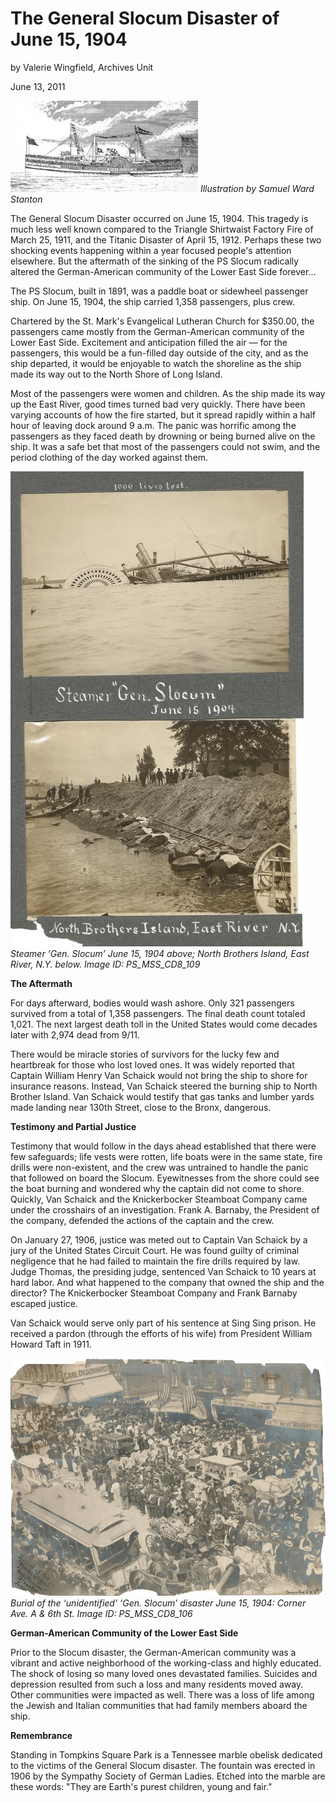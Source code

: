The General Slocum Disaster of June 15, 1904
==

by Valerie Wingfield, Archives Unit

June 13, 2011

![PS General Slocum](../images/PS_General_Slocum.jpg)
*Illustration by Samuel Ward Stanton*

The General Slocum Disaster occurred on June 15, 1904. This tragedy is much less well known compared to the Triangle Shirtwaist Factory Fire of March 25, 1911, and the Titanic Disaster of April 15, 1912. Perhaps these two shocking events happening within a year focused people's attention elsewhere. But the aftermath of the sinking of the PS Slocum radically altered the German-American community of the Lower East Side forever...    

The PS Slocum, built in 1891, was a paddle boat or sidewheel passenger ship. On June 15, 1904, the ship carried 1,358 passengers, plus crew.

Chartered by the St. Mark's Evangelical Lutheran Church for $350.00, the passengers came mostly from the German-American community of the Lower East Side. Excitement and anticipation filled the air — for the passengers, this would be a fun-filled day outside of the city, and as the ship departed, it would be enjoyable to watch the shoreline as the ship made its way out to the North Shore of Long Island.

Most of the passengers were women and children. As the ship made its way up the East River, good times turned bad very quickly. There have been varying accounts of how the fire started, but it spread rapidly within a half hour of leaving dock around 9 a.m. The panic was horrific among the passengers as they faced death by drowning or being burned alive on the ship. It was a safe bet that most of the passengers could not swim, and the period clothing of the day worked against them. 

![The Damage](../images/The_Damage.jpg)
*Steamer ‘Gen. Slocum’ June 15, 1904 above; North Brothers Island, East River, N.Y. below. Image ID: PS_MSS_CD8_109*


**The Aftermath**

For days afterward, bodies would wash ashore. Only 321 passengers survived from a total of 1,358 passengers. The final death count totaled 1,021. The next largest death toll in the United States would come decades later with 2,974 dead from 9/11.

There would be miracle stories of survivors for the lucky few and heartbreak for those who lost loved ones. It was widely reported that Captain William Henry Van Schaick would not bring the ship to shore for insurance reasons. Instead, Van Schaick steered the burning ship to North Brother Island. Van Schaick would testify that gas tanks and lumber yards made landing near 130th Street, close to the Bronx, dangerous.

**Testimony and Partial Justice**

Testimony that would follow in the days ahead established that there were few safeguards; life vests were rotten, life boats were in the same state, fire drills were non-existent, and the crew was untrained to handle the panic that followed on board the Slocum. Eyewitnesses from the shore could see the boat burning and wondered why the captain did not come to shore.  Quickly, Van Schaick and the Knickerbocker Steamboat Company came under the crosshairs of an investigation. Frank A. Barnaby, the President of the company, defended the actions of the captain and the crew.

On January 27, 1906, justice was meted out to Captain Van Schaick by a jury of the United States Circuit Court. He was found guilty of criminal negligence that he had failed to maintain the fire drills required by law. Judge Thomas, the presiding judge, sentenced Van Schaick to 10 years at hard labor. And what happened to the company that owned the ship and the director? The Knickerbocker Steamboat Company and Frank Barnaby escaped justice. 

Van Schaick would serve only part of his sentence at Sing Sing prison. He received a pardon (through the efforts of his wife) from President William Howard Taft in 1911. 

![Burial of the ‘unidentified’ ‘Gen. Slocum’ disaster June 15, 1904: Corner Ave. A & 6th St.](../images/Burial.jpg)
*Burial of the ‘unidentified’ ‘Gen. Slocum’ disaster June 15, 1904: Corner Ave. A & 6th St. Image ID: PS_MSS_CD8_106*

**German-American Community of the Lower East Side**

Prior to the Slocum disaster, the German-American community was a vibrant and active neighborhood of the working-class and highly educated. The shock of losing so many loved ones devastated families.  Suicides and depression resulted from such a loss and many residents moved away. Other communities were impacted as well. There was a loss of life among the Jewish and Italian communities that had family members aboard the ship.

**Remembrance**

Standing in Tompkins Square Park is a Tennessee marble obelisk dedicated to the victims of the General Slocum disaster. The fountain was erected in 1906 by the Sympathy Society of German Ladies. Etched into the marble are these words: "They are Earth's purest children, young and fair." 
